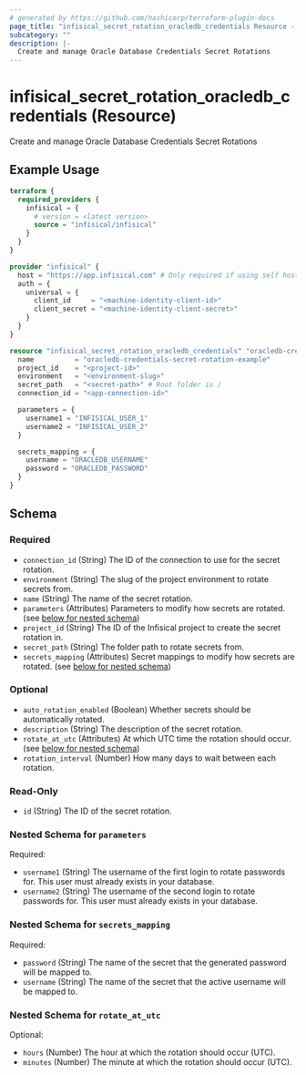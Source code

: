 ```yaml
---
# generated by https://github.com/hashicorp/terraform-plugin-docs
page_title: "infisical_secret_rotation_oracledb_credentials Resource - terraform-provider-infisical"
subcategory: ""
description: |-
  Create and manage Oracle Database Credentials Secret Rotations
---
```


# infisical_secret_rotation_oracledb_credentials (Resource)

Create and manage Oracle Database Credentials Secret Rotations

## Example Usage

```terraform
terraform {
  required_providers {
    infisical = {
      # version = <latest version>
      source = "infisical/infisical"
    }
  }
}

provider "infisical" {
  host = "https://app.infisical.com" # Only required if using self hosted instance of Infisical, default is https://app.infisical.com
  auth = {
    universal = {
      client_id     = "<machine-identity-client-id>"
      client_secret = "<machine-identity-client-secret>"
    }
  }
}

resource "infisical_secret_rotation_oracledb_credentials" "oracledb-credentials" {
  name          = "oracledb-credentials-secret-rotation-example"
  project_id    = "<project-id>"
  environment   = "<environment-slug>"
  secret_path   = "<secret-path>" # Root folder is /
  connection_id = "<app-connection-id>"

  parameters = {
    username1 = "INFISICAL_USER_1"
    username2 = "INFISICAL_USER_2"
  }

  secrets_mapping = {
    username = "ORACLEDB_USERNAME"
    password = "ORACLEDB_PASSWORD"
  }
}
```

<!-- schema generated by tfplugindocs -->
## Schema

### Required

- `connection_id` (String) The ID of the connection to use for the secret rotation.
- `environment` (String) The slug of the project environment to rotate secrets from.
- `name` (String) The name of the secret rotation.
- `parameters` (Attributes) Parameters to modify how secrets are rotated. (see [below for nested schema](#nestedatt--parameters))
- `project_id` (String) The ID of the Infisical project to create the secret rotation in.
- `secret_path` (String) The folder path to rotate secrets from.
- `secrets_mapping` (Attributes) Secret mappings to modify how secrets are rotated. (see [below for nested schema](#nestedatt--secrets_mapping))

### Optional

- `auto_rotation_enabled` (Boolean) Whether secrets should be automatically rotated.
- `description` (String) The description of the secret rotation.
- `rotate_at_utc` (Attributes) At which UTC time the rotation should occur. (see [below for nested schema](#nestedatt--rotate_at_utc))
- `rotation_interval` (Number) How many days to wait between each rotation.

### Read-Only

- `id` (String) The ID of the secret rotation.

<a id="nestedatt--parameters"></a>
### Nested Schema for `parameters`

Required:

- `username1` (String) The username of the first login to rotate passwords for. This user must already exists in your database.
- `username2` (String) The username of the second login to rotate passwords for. This user must already exists in your database.


<a id="nestedatt--secrets_mapping"></a>
### Nested Schema for `secrets_mapping`

Required:

- `password` (String) The name of the secret that the generated password will be mapped to.
- `username` (String) The name of the secret that the active username will be mapped to.


<a id="nestedatt--rotate_at_utc"></a>
### Nested Schema for `rotate_at_utc`

Optional:

- `hours` (Number) The hour at which the rotation should occur (UTC).
- `minutes` (Number) The minute at which the rotation should occur (UTC).
